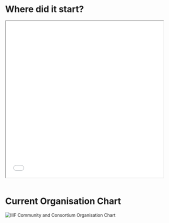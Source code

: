 # Where did it start?

<iframe src="timeline-graph.html" width="100%" height="500vh"></iframe
<br/>
<br/>
<br/>

# Current Organisation Chart

![IIIF Community and Consortium Organisation Chart](https://docs.google.com/drawings/d/e/2PACX-1vT1N-oCiVydKDcHkNUm0ryYSEvzobbBbf6dfK3ZSSvWuxfg7ENXGWuyfC7LvPwu0S7ppdRo5VJypQmf/pub?w=1238&amp;h=740)
